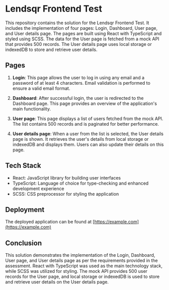 # Lendsqr Frontend Test

This repository contains the solution for the Lendsqr Frontend Test. It includes the implementation of four pages: Login, Dashboard, User page, and User details page. The pages are built using React with TypeScript and styled using SCSS. The data for the User page is fetched from a mock API that provides 500 records. The User details page uses local storage or indexedDB to store and retrieve user details.

## Pages

1. **Login**: This page allows the user to log in using any email and a password of at least 4 characters. Email validation is performed to ensure a valid email format.

2. **Dashboard**: After successful login, the user is redirected to the Dashboard page. This page provides an overview of the application's main functionality.

3. **User page**: This page displays a list of users fetched from the mock API. The list contains 500 records and is paginated for better performance.

4. **User details page**: When a user from the list is selected, the User details page is shown. It retrieves the user's details from local storage or indexedDB and displays them. Users can also update their details on this page.

## Tech Stack

- React: JavaScript library for building user interfaces
- TypeScript: Language of choice for type-checking and enhanced development experience
- SCSS: CSS preprocessor for styling the application

## Deployment

The deployed application can be found at [https://example.com](https://example.com)

## Conclusion

This solution demonstrates the implementation of the Login, Dashboard, User page, and User details page as per the requirements provided in the assessment. React with TypeScript was used as the main technology stack, while SCSS was utilized for styling. The mock API provides 500 user records for the User page, and local storage or indexedDB is used to store and retrieve user details on the User details page.
